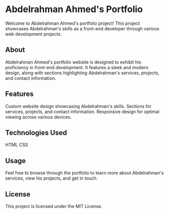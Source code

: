 # Abdelrahman Ahmed's Portfolio

Welcome to Abdelrahman Ahmed's portfolio project! This project showcases Abdelrahman's skills as a front-end developer through various web development projects.

## About
Abdelrahman Ahmed's portfolio website is designed to exhibit his proficiency in front-end development. It features a sleek and modern design, along with sections highlighting Abdelrahman's services, projects, and contact information.

## Features
Custom website design showcasing Abdelrahman's skills.
Sections for services, projects, and contact information.
Responsive design for optimal viewing across various devices.

## Technologies Used
HTML
CSS

## Usage
Feel free to browse through the portfolio to learn more about Abdelrahman's services, view his projects, and get in touch.

## License
This project is licensed under the MIT License.
